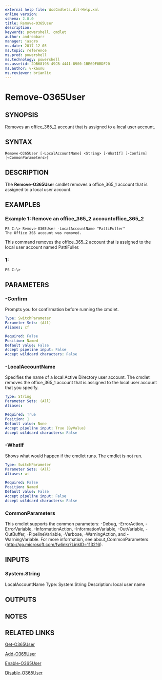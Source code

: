 ```yaml
---
external help file: WssCmdlets.dll-Help.xml
online version: 
schema: 2.0.0
title: Remove-O365User
description: 
keywords: powershell, cmdlet
author: andreabarr
manager: jasgro
ms.date: 2017-12-05
ms.topic: reference
ms.prod: powershell
ms.technology: powershell
ms.assetid: 2DB68198-49CB-4441-8900-1BE69F0BDF20
ms.author: v-kaunu
ms.reviewer: brianlic
---
```


# Remove-O365User

## SYNOPSIS
Removes an office_365_2 account that is assigned to a local user account.

## SYNTAX

```
Remove-O365User [-LocalAccountName] <String> [-WhatIf] [-Confirm] [<CommonParameters>]
```

## DESCRIPTION
The **Remove-O365User** cmdlet removes a office_365_1 account that is assigned to a local user account.

## EXAMPLES

### Example 1: Remove an office_365_2 accountoffice_365_2
```
PS C:\> Remove-O365User -LocalAccountName "PattiFuller"
The Office 365 account was removed.
```

This command removes the office_365_2 account that is assigned to the local user account named PattiFuller.

### 1:
```
PS C:\>
```

## PARAMETERS

### -Confirm
Prompts you for confirmation before running the cmdlet.

```yaml
Type: SwitchParameter
Parameter Sets: (All)
Aliases: cf

Required: False
Position: Named
Default value: False
Accept pipeline input: False
Accept wildcard characters: False
```

### -LocalAccountName
Specifies the name of a local Active Directory user account.
The cmdlet removes the office_365_1 account that is assigned to the local user account that you specify.

```yaml
Type: String
Parameter Sets: (All)
Aliases: 

Required: True
Position: 1
Default value: None
Accept pipeline input: True (ByValue)
Accept wildcard characters: False
```

### -WhatIf
Shows what would happen if the cmdlet runs.
The cmdlet is not run.

```yaml
Type: SwitchParameter
Parameter Sets: (All)
Aliases: wi

Required: False
Position: Named
Default value: False
Accept pipeline input: False
Accept wildcard characters: False
```

### CommonParameters
This cmdlet supports the common parameters: -Debug, -ErrorAction, -ErrorVariable, -InformationAction, -InformationVariable, -OutVariable, -OutBuffer, -PipelineVariable, -Verbose, -WarningAction, and -WarningVariable. For more information, see about_CommonParameters (http://go.microsoft.com/fwlink/?LinkID=113216).

## INPUTS

### System.String
LocalAccountName
Type: System.String
Description: local user name

## OUTPUTS

## NOTES

## RELATED LINKS

[Get-O365User](./Get-O365User.md)

[Add-O365User](./Add-O365User.md)

[Enable-O365User](./Enable-O365User.md)

[Disable-O365User](./Disable-O365User.md)

